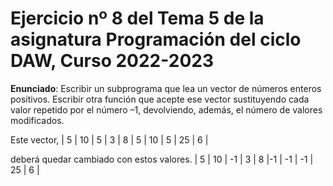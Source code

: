# Ejercicio nº 8 del Tema 5 de la asignatura Programación del ciclo DAW, Curso 2022-2023
**Enunciado**: Escribir un subprograma que lea un vector de números enteros positivos. Escribir otra función que acepte ese vector sustituyendo cada valor repetido por el número –1, devolviendo, además, el número de valores modificados.

Este vector,
| 5 | 10 |  5 | 3 | 8 | 5 | 10 |  5 | 25 | 6 |

deberá quedar cambiado con estos valores.
| 5 | 10 | -1 | 3 | 8 |-1 | -1 | -1 | 25 | 6 |